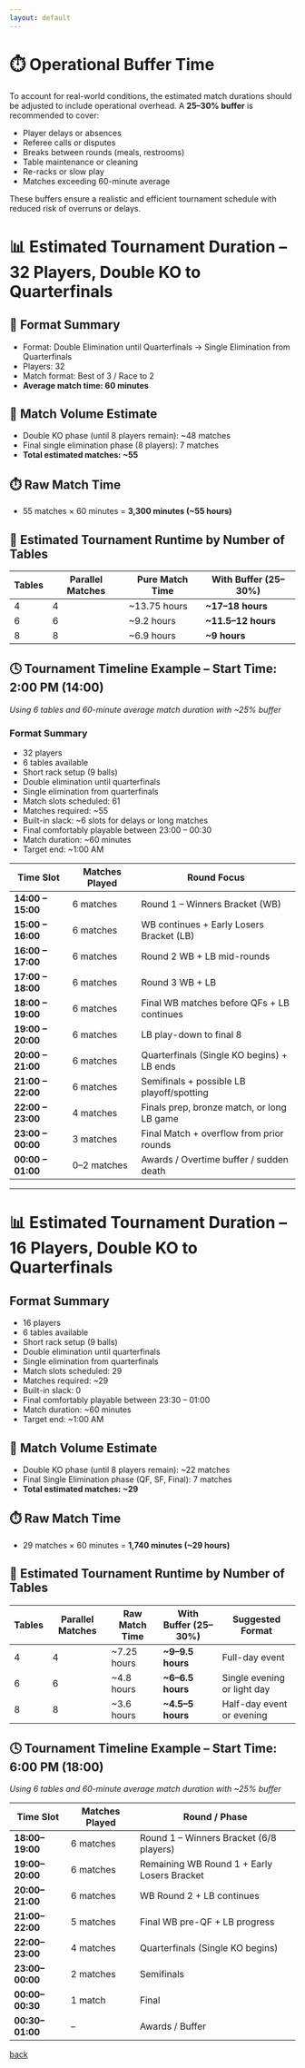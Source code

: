 ```yaml
---
layout: default
---
```


# ⏱️ Operational Buffer Time

To account for real-world conditions, the estimated match durations should be adjusted to include operational overhead. A **25–30% buffer** is recommended to cover:

- Player delays or absences
- Referee calls or disputes
- Breaks between rounds (meals, restrooms)
- Table maintenance or cleaning
- Re-racks or slow play
- Matches exceeding 60-minute average

These buffers ensure a realistic and efficient tournament schedule with reduced risk of overruns or delays.

# 📊 Estimated Tournament Duration – 32 Players, Double KO to Quarterfinals

## 🔁 Format Summary
- Format: Double Elimination until Quarterfinals → Single Elimination from Quarterfinals
- Players: 32
- Match format: Best of 3 / Race to 2
- **Average match time: 60 minutes**

## 🧮 Match Volume Estimate
- Double KO phase (until 8 players remain): ~48 matches
- Final single elimination phase (8 players): 7 matches
- **Total estimated matches: ~55**

## ⏱️ Raw Match Time
- 55 matches × 60 minutes = **3,300 minutes (~55 hours)**

## 🧩 Estimated Tournament Runtime by Number of Tables

| Tables | Parallel Matches | Pure Match Time | With Buffer (25–30%) |
|--------|------------------|------------------|-----------------------------------|
| 4      | 4                | ~13.75 hours      | **~17–18 hours**                  |
| 6      | 6                | ~9.2 hours        | **~11.5–12 hours**                |
| 8      | 8                | ~6.9 hours        | **~9 hours**                      |

## 🕓 Tournament Timeline Example – Start Time: 2:00 PM (14:00)

_Using 6 tables and 60-minute average match duration with ~25% buffer_

### Format Summary
- 32 players
- 6 tables available
- Short rack setup (9 balls)
- Double elimination until quarterfinals
- Single elimination from quarterfinals
- Match slots scheduled: 61
- Matches required: ~55
- Built-in slack: ~6 slots for delays or long matches
- Final comfortably playable between 23:00 – 00:30
- Match duration: ~60 minutes
- Target end: ~1:00 AM

| Time Slot         | Matches Played | Round Focus                                |
|-------------------|----------------|---------------------------------------------|
| **14:00 – 15:00** | 6 matches      | Round 1 – Winners Bracket (WB)              |
| **15:00 – 16:00** | 6 matches      | WB continues + Early Losers Bracket (LB)    |
| **16:00 – 17:00** | 6 matches      | Round 2 WB + LB mid-rounds                  |
| **17:00 – 18:00** | 6 matches      | Round 3 WB + LB                             |
| **18:00 – 19:00** | 6 matches      | Final WB matches before QFs + LB continues  |
| **19:00 – 20:00** | 6 matches      | LB play-down to final 8                     |
| **20:00 – 21:00** | 6 matches      | Quarterfinals (Single KO begins) + LB ends  |
| **21:00 – 22:00** | 6 matches      | Semifinals + possible LB playoff/spotting   |
| **22:00 – 23:00** | 4 matches      | Finals prep, bronze match, or long LB game  |
| **23:00 – 00:00** | 3 matches      | Final Match + overflow from prior rounds    |
| **00:00 – 01:00** | 0–2 matches    | Awards / Overtime buffer / sudden death     |

---

# 📊 Estimated Tournament Duration – 16 Players, Double KO to Quarterfinals

## Format Summary
- 16 players
- 6 tables available
- Short rack setup (9 balls)
- Double elimination until quarterfinals
- Single elimination from quarterfinals
- Match slots scheduled: 29
- Matches required: ~29
- Built-in slack: 0
- Final comfortably playable between 23:30 – 01:00
- Match duration: ~60 minutes
- Target end: ~1:00 AM


## 🧮 Match Volume Estimate

- Double KO phase (until 8 players remain): ~22 matches
- Final Single Elimination phase (QF, SF, Final): 7 matches
- **Total estimated matches: ~29**


## ⏱️ Raw Match Time

- 29 matches × 60 minutes = **1,740 minutes (~29 hours)**


## 🧩 Estimated Tournament Runtime by Number of Tables

| Tables | Parallel Matches | Raw Match Time | With Buffer (25–30%) | Suggested Format        |
|--------|------------------|----------------|------------------------|--------------------------|
| 4      | 4                | ~7.25 hours     | **~9–9.5 hours**       | Full-day event           |
| 6      | 6                | ~4.8 hours      | **~6–6.5 hours**       | Single evening or light day |
| 8      | 8                | ~3.6 hours      | **~4.5–5 hours**       | Half-day event or evening |


## 🕓 Tournament Timeline Example – Start Time: 6:00 PM (18:00)

_Using 6 tables and 60-minute average match duration with ~25% buffer_


| Time Slot       | Matches Played | Round / Phase                                  |
|-----------------|----------------|------------------------------------------------|
| **18:00–19:00** | 6 matches      | Round 1 – Winners Bracket (6/8 players)        |
| **19:00–20:00** | 6 matches      | Remaining WB Round 1 + Early Losers Bracket    |
| **20:00–21:00** | 6 matches      | WB Round 2 + LB continues                      |
| **21:00–22:00** | 5 matches      | Final WB pre-QF + LB progress                  |
| **22:00–23:00** | 4 matches      | Quarterfinals (Single KO begins)               |
| **23:00–00:00** | 2 matches      | Semifinals                                     |
| **00:00–00:30** | 1 match        | Final                                          |
| **00:30–01:00** | –              | Awards / Buffer                                |

[back](./)
